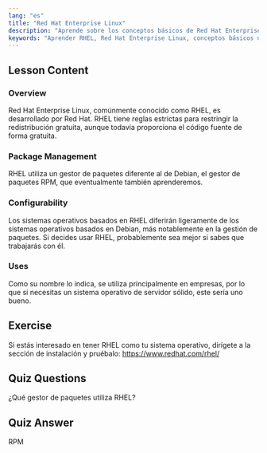 ```yaml
---
lang: "es"
title: "Red Hat Enterprise Linux"
description: "Aprende sobre los conceptos básicos de Red Hat Enterprise Linux (RHEL), su gestor de paquetes RPM y sus usos empresariales. Comprende las diferencias y beneficios principales de RHEL."
keywords: "Aprender RHEL, Red Hat Enterprise Linux, conceptos básicos de RHEL, gestor de paquetes RPM, SO de servidor Linux, RHEL para principiantes, guía de RHEL"
---
```


## Lesson Content

### Overview

Red Hat Enterprise Linux, comúnmente conocido como RHEL, es desarrollado por Red Hat. RHEL tiene reglas estrictas para restringir la redistribución gratuita, aunque todavía proporciona el código fuente de forma gratuita.

### Package Management

RHEL utiliza un gestor de paquetes diferente al de Debian, el gestor de paquetes RPM, que eventualmente también aprenderemos.

### Configurability

Los sistemas operativos basados en RHEL diferirán ligeramente de los sistemas operativos basados en Debian, más notablemente en la gestión de paquetes. Si decides usar RHEL, probablemente sea mejor si sabes que trabajarás con él.

### Uses

Como su nombre lo indica, se utiliza principalmente en empresas, por lo que si necesitas un sistema operativo de servidor sólido, este sería uno bueno.

## Exercise

Si estás interesado en tener RHEL como tu sistema operativo, dirígete a la sección de instalación y pruébalo: <https://www.redhat.com/rhel/>

## Quiz Questions

¿Qué gestor de paquetes utiliza RHEL?

## Quiz Answer

RPM
